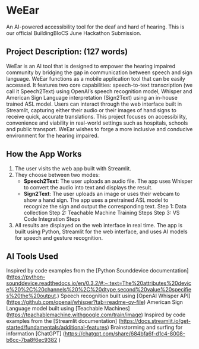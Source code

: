 # WeEar
An AI-powered accessibility tool for the deaf and hard of hearing. This is our official BuildingBloCS June Hackathon Submission.

## Project Description: (127 words)
WeEar is an AI tool that is designed to empower the hearing impaired community by bridging the gap in communication between speech and sign language. WeEar functions as a mobile application tool that can be easily accessed. It features two core capabilities: speech-to-text transcription (we call it Speech2Text) using OpenAI’s speech recognition model, Whisper and American Sign Language interpretation (Sign2Text) using an in-house trained ASL model. Users can interact through the web interface built in Streamlit, capturing either their audio or their images of hand signs to receive quick, accurate translations. This project focuses on accessibility, convenience and viability in real-world settings such as hospitals, schools and public transport. WeEar wishes to forge a more inclusive and conducive environment for the hearing impaired.

## How the App Works
1. The user visits the web app built with Streamlit.
2. They choose between two modes: 
   - **Speech2Text**: The user uploads an audio file. The app uses Whisper to convert the audio into text and displays the result.
   - **Sign2Text**: The user uploads an image or uses their webcam to show a hand sign. The app uses a pretrained ASL model to recognize the sign and output the corresponding text.
Step 1: Data collection 
Step 2: Teachable Machine Training Steps 
Step 3: VS Code Integration Steps 
3. All results are displayed on the web interface in real time.
The app is built using Python, Streamlit for the web interface, and uses AI models for speech and gesture recognition.

##  AI Tools Used
Inspired by code examples from the [Python Sounddevice documentation] (https://python-sounddevice.readthedocs.io/en/0.3.2/#:~:text=The%20attributes%20device%20%2C%20channels%20%2C%20dtype,second%20value%20specifies%20the%20output.)
Speech recognition built using [OpenAI Whisper API] (https://github.com/openai/whisper?tab=readme-ov-file)
American Sign Language model built using [Teachable Machines] (https://teachablemachine.withgoogle.com/train/image)
Inspired by code examples from the [Streamlit documentation] (https://docs.streamlit.io/get-started/fundamentals/additional-features)
Brainstorming and surfing for information [ChatGPT] (https://chatgpt.com/share/684bfa6f-d1c4-8008-b6cc-7ba8f6ec9382 )
